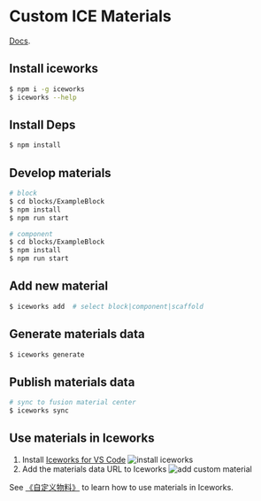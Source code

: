 # Custom ICE Materials

[Docs](https://ice.work/docs/materials/about).

## Install iceworks

```bash
$ npm i -g iceworks
$ iceworks --help
```

## Install Deps

```bash
$ npm install
```

## Develop materials

```bash
# block
$ cd blocks/ExampleBlock
$ npm install
$ npm run start

# component
$ cd blocks/ExampleBlock
$ npm install
$ npm run start
```

## Add new material

```bash
$ iceworks add  # select block|component|scaffold
```

## Generate materials data

```bash
$ iceworks generate
```

## Publish materials data

```bash
# sync to fusion material center
$ iceworks sync
```

## Use materials in Iceworks

1. Install [Iceworks for VS Code](https://marketplace.visualstudio.com/items?itemName=iceworks-team.iceworks)
  ![install iceworks](https://img.alicdn.com/tfs/TB1EdEDfODsXe8jSZR0XXXK6FXa-1446-906.gif)
2. Add the materials data URL to Iceworks
  ![add custom material](https://img.alicdn.com/tfs/TB1g9iMjTM11u4jSZPxXXahcXXa-1446-906.gif)

See [《自定义物料》](https://ice.work/docs/iceworks/guide/material) to learn how to use materials in Iceworks.